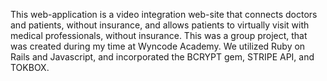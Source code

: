 This web-application is a video integration web-site that connects doctors and patients, without insurance, and allows patients to virtually visit with medical professionals, without insurance.  This was a group project, that was created during my time at Wyncode Academy.  We utilized Ruby on Rails and Javascript, and incorporated the BCRYPT gem, STRIPE API, and TOKBOX.
